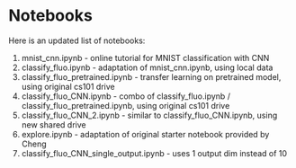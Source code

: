 # Notebooks

Here is an updated list of notebooks:
1. mnist_cnn.ipynb - online tutorial for MNIST classification with CNN
2. classify_fluo.ipynb - adaptation of mnist_cnn.ipynb, using local data
3. classify_fluo_pretrained.ipynb - transfer learning on pretrained model, using original cs101 drive
4. classify_fluo_CNN.ipynb - combo of classify_fluo.ipynb / classify_fluo_pretrained.ipynb, using original cs101 drive
5. classify_fluo_CNN_2.ipynb - similar to classify_fluo_CNN.ipynb, using new shared drive
6. explore.ipynb - adaptation of original starter notebook provided by Cheng
7. classify_fluo_CNN_single_output.ipynb - uses 1 output dim instead of 10
